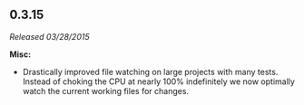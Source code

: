 ## 0.3.15

_Released 03/28/2015_

**Misc:**

- Drastically improved file watching on large projects with many tests. Instead
  of choking the CPU at nearly 100% indefinitely we now optimally watch the
  current working files for changes.
